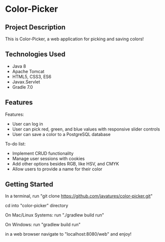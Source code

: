 # Color-Picker

## Project Description

This is Color-Picker, a web application for picking and saving colors!

## Technologies Used
* Java 8
* Apache Tomcat
* HTML5, CSS3, ES6
* Javax.Servlet
* Gradle 7.0

## Features

Features:
* User can log in
* User can pick red, green, and blue values with responsive slider controls
* User can save a color to a PostgreSQL database

To-do list:
* Implement CRUD functionality
* Manage user sessions with cookies
* Add other options besides RGB, like HSV, and CMYK
* Allow users to provide a name for their color

## Getting Started
   
In a terminal, run "git clone https://github.com/javatures/color-picker.git"

cd into "color-picker" directory

On Mac/Linux Systems:
run "./gradlew build run"

On Windows:
run "gradlew build run"

in a web browser
navigate to "localhost:8080/web" and enjoy!
